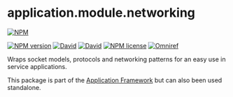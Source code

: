 # application.module.networking

[![NPM](https://nodei.co/npm/application.module.networking.png?downloads=true&downloadRank=true&stars=true)](https://nodei.co/npm/application.module.networking/)

[![NPM version](https://img.shields.io/npm/v/application.module.networking.svg?style=flat)](https://www.npmjs.com/package/application.module.networking "View this project on NPM")
[![David](https://img.shields.io/david/luscus/application.module.networking.svg?style=flat)](https://david-dm.org/luscus/application.module.networking)
[![David](https://img.shields.io/david/dev/luscus/application.module.networking.svg?style=flat)](https://david-dm.org/luscus/application.module.networking#info=devDependencies)
[![NPM license](https://img.shields.io/npm/l/application.module.networking.svg?style=flat)](https://www.npmjs.com/package/application.module.networking "View this project on NPM")
[![Omniref](https://img.shields.io/badge/Omniref-docs-orange.svg?style=flat)](https://www.omniref.com/js/npm/application.module.networking)

Wraps socket models, protocols and networking patterns for an easy use in service applications.

This package is part of the [Application Framework](https://github.com/luscus/application.skeleton) but can also been used standalone.
